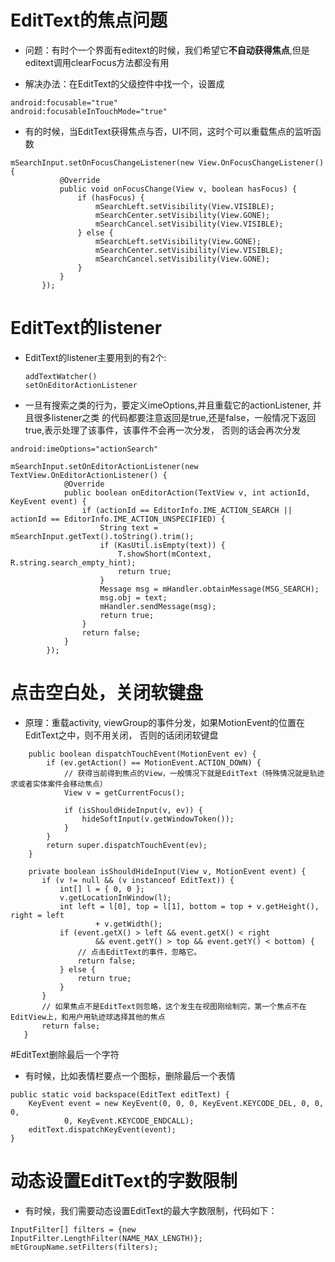 # EditText的焦点问题

- 问题：有时个一个界面有editext的时候，我们希望它**不自动获得焦点**,但是editext调用clearFocus方法都没有用

- 解决办法：在EditText的父级控件中找一个，设置成

```
android:focusable="true"  
android:focusableInTouchMode="true"
```

- 有的时候，当EditText获得焦点与否，UI不同，这时个可以重载焦点的监听函数

```
mSearchInput.setOnFocusChangeListener(new View.OnFocusChangeListener() {
           @Override
           public void onFocusChange(View v, boolean hasFocus) {
               if (hasFocus) {
                   mSearchLeft.setVisibility(View.VISIBLE);
                   mSearchCenter.setVisibility(View.GONE);
                   mSearchCancel.setVisibility(View.VISIBLE);
               } else {
                   mSearchLeft.setVisibility(View.GONE);
                   mSearchCenter.setVisibility(View.VISIBLE);
                   mSearchCancel.setVisibility(View.GONE);
               }
           }
       });
```

# EditText的listener

- EditText的listener主要用到的有2个:

  ```
  addTextWatcher()
  setOnEditorActionListener
  ```

- 一旦有搜索之类的行为，要定义imeOptions,并且重载它的actionListener, 并且很多listener之类 的代码都要注意返回是true,还是false，一般情况下返回true,表示处理了该事件，该事件不会再一次分发， 否则的话会再次分发

```
android:imeOptions="actionSearch"

mSearchInput.setOnEditorActionListener(new TextView.OnEditorActionListener() {
            @Override
            public boolean onEditorAction(TextView v, int actionId, KeyEvent event) {
                if (actionId == EditorInfo.IME_ACTION_SEARCH || actionId == EditorInfo.IME_ACTION_UNSPECIFIED) {
                    String text = mSearchInput.getText().toString().trim();
                    if (KasUtil.isEmpty(text)) {
                        T.showShort(mContext, R.string.search_empty_hint);
                        return true;
                    }
                    Message msg = mHandler.obtainMessage(MSG_SEARCH);
                    msg.obj = text;
                    mHandler.sendMessage(msg);
                    return true;
                }
                return false;
            }
        });
```

# 点击空白处，关闭软键盘

- 原理：重载activity, viewGroup的事件分发，如果MotionEvent的位置在EditText之中，则不用关闭， 否则的话闭闭软键盘

```
    public boolean dispatchTouchEvent(MotionEvent ev) {  
        if (ev.getAction() == MotionEvent.ACTION_DOWN) {  
            // 获得当前得到焦点的View，一般情况下就是EditText（特殊情况就是轨迹求或者实体案件会移动焦点）  
            View v = getCurrentFocus();  

            if (isShouldHideInput(v, ev)) {  
                hideSoftInput(v.getWindowToken());  
            }  
        }  
        return super.dispatchTouchEvent(ev);  
    }  

    private boolean isShouldHideInput(View v, MotionEvent event) {  
       if (v != null && (v instanceof EditText)) {  
           int[] l = { 0, 0 };  
           v.getLocationInWindow(l);  
           int left = l[0], top = l[1], bottom = top + v.getHeight(), right = left  
                   + v.getWidth();  
           if (event.getX() > left && event.getX() < right  
                   && event.getY() > top && event.getY() < bottom) {  
               // 点击EditText的事件，忽略它。  
               return false;  
           } else {  
               return true;  
           }  
       }  
       // 如果焦点不是EditText则忽略，这个发生在视图刚绘制完，第一个焦点不在EditView上，和用户用轨迹球选择其他的焦点  
       return false;  
   }
```

#EditText删除最后一个字符

- 有时候，比如表情栏要点一个图标，删除最后一个表情
```
public static void backspace(EditText editText) {
    KeyEvent event = new KeyEvent(0, 0, 0, KeyEvent.KEYCODE_DEL, 0, 0, 0,
            0, KeyEvent.KEYCODE_ENDCALL);
    editText.dispatchKeyEvent(event);
}
```


# 动态设置EditText的字数限制

- 有时候，我们需要动态设置EditText的最大字数限制，代码如下：
```
InputFilter[] filters = {new InputFilter.LengthFilter(NAME_MAX_LENGTH)};
mEtGroupName.setFilters(filters);
```
